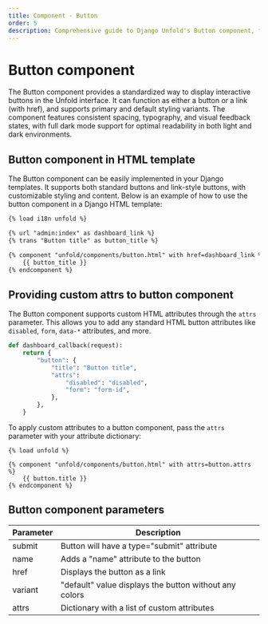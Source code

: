 ```yaml
---
title: Component - Button
order: 5
description: Comprehensive guide to Django Unfold's Button component, featuring examples of implementation in templates, customization options, styling variants, and support for both button and link functionality with full dark mode compatibility.
---
```


# Button component

The Button component provides a standardized way to display interactive buttons in the Unfold interface. It can function as either a button or a link (with href), and supports primary and default styling variants. The component features consistent spacing, typography, and visual feedback states, with full dark mode support for optimal readability in both light and dark environments.

## Button component in HTML template

The Button component can be easily implemented in your Django templates. It supports both standard buttons and link-style buttons, with customizable styling and content. Below is an example of how to use the button component in a Django HTML template:

```html
{% load i18n unfold %}

{% url "admin:index" as dashboard_link %}
{% trans "Button title" as button_title %}

{% component "unfold/components/button.html" with href=dashboard_link %}
    {{ button_title }}
{% endcomponent %}
```

## Providing custom attrs to button component

The Button component supports custom HTML attributes through the `attrs` parameter. This allows you to add any standard HTML button attributes like `disabled`, `form`, `data-*` attributes, and more.

```python
def dashboard_callback(request):
    return {
        "button": {
            "title": "Button title",
            "attrs":
                "disabled": "disabled",
                "form": "form-id",
            },
        },
    }
```

To apply custom attributes to a button component, pass the `attrs` parameter with your attribute dictionary:

```
{% load unfold %}

{% component "unfold/components/button.html" with attrs=button.attrs %}
    {{ button.title }}
{% endcomponent %}
```

## Button component parameters

| Parameter                         | Description                                            |
| --------------------------------- | ------------------------------------------------------ |
| submit                            | Button will have a type="submit" attribute             |
| name                              | Adds a "name" attribute to the button                  |
| href                              | Displays the button as a link                          |
| variant                           | "default" value displays the button without any colors |
| attrs                             | Dictionary with a list of custom attributes            |
